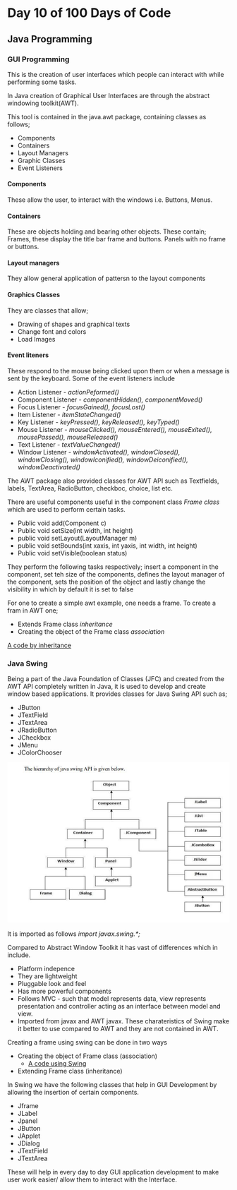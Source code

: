 # Day 10 of 100 Days of Code

## Java Programming 

### GUI Programming

This is the creation of user interfaces which people can interact with while performing some tasks.

In Java creation of Graphical User Interfaces are through the abstract windowing toolkit(AWT).

This tool is contained in the java.awt package, containing classes as follows;
- Components
- Containers
- Layout Managers 
- Graphic Classes 
- Event Listeners

#### Components
These allow the user, to interact with the windows i.e. Buttons, Menus.
#### Containers 
These are objects holding and bearing other objects. These contain; Frames, these display the title bar frame and buttons. Panels with no frame or buttons.

#### Layout managers

They allow general application of pattersn to the layout components

#### Graphics Classes 

They are classes that allow;
 - Drawing of shapes and graphical texts 
 - Change font and colors 
 - Load Images

 #### Event liteners

These respond to the mouse being clicked upon them or when a message is sent by the keyboard. 
Some of the event listeners include 

- Action Listener - _actionPeformed()_
- Component Listener - _componentHidden(), componentMoved()_
- Focus Listener - _focusGained(), focusLost()_
- Item Listener - _itemStateChanged()_
- Key Listener - _keyPressed(), keyReleased(), keyTyped()_
- Mouse Listener - _mouseClicked(), mouseEntered(), mouseExited(), mousePassed(), mouseReleased()_
- Text Listener - _textValueChanged()_
- Window Listener - _windowActivated(), windowClosed(), windowClosing(), windowIconified(), windowDeiconified(), windowDeactivated()_

The AWT package also provided classes for AWT API such as Textfields, labels, TextArea, RadioButton, checkboc, choice, list etc.

There are useful components useful in the component class _Frame class_ which are used to perform certain tasks.

 * Public  void add(Component c)
 * Public void setSize(int width, int height)
 * public void setLayout(LayoutManager m)
 * public void setBounds(int xaxis, int yaxis, int width, int height)
 * Public void setVisible(boolean status)

 They perform the following tasks respectively; insert a component in the component, set teh size of the components, defines the layout manager of the component, sets the position of the object and lastly change the visibility in which by default it is set to false

 For one to create a simple awt example, one needs a frame. To create a fram in AWT one;
 - Extends Frame class _inheritance_
 - Creating the object of the Frame class _association_

[A code by inheritance](./First.java) 

### Java Swing 

Being a part of the Java Foundation of Classes (JFC) and created from the AWT API completely written in Java, it is used to develop and create window based applications. It provides classes for Java Swing API such as;
- JButton
- JTextField 
- JTextArea
- JRadioButton
- JCheckbox
- JMenu
- JColorChooser 

![Hierachy](./swing.jpg)

It is imported as follows _import javax.swing.*;_

Compared to Abstract Window Toolkit it has vast of differences which in include.
 - Platform indepence 
 - They are lightweight 
 - Pluggable look and feel
 - Has more powerful components 
 - Follows MVC - such that model represents data, view represents presentation and controller acting as an interface between model and view.
 - Imported from javax and AWT javax.
 These charateristics of Swing make it better to use compared to AWT and they are not contained in AWT. 

Creating a frame using swing can be done in two ways
 - Creating the object of Frame class (association)
    - [A code using Swing](./SwingExamp.java)
 - Extending Frame class (inheritance)

 In Swing we have the following classes that help in GUI Development by allowing the insertion of certain components.

  - Jframe
  - JLabel
  - Jpanel
  - JButton 
  - JApplet
  - JDialog
  - JTextField
  - JTextArea

 These will help in every day to day GUI application development to make user work easier/ allow them to interact with the Interface. 

